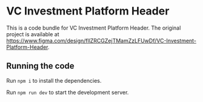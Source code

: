 
  # VC Investment Platform Header

  This is a code bundle for VC Investment Platform Header. The original project is available at https://www.figma.com/design/fllZRCGZejTMamZzLFUwDf/VC-Investment-Platform-Header.

  ## Running the code

  Run `npm i` to install the dependencies.

  Run `npm run dev` to start the development server.
  